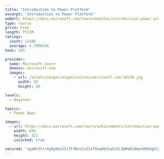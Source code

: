 ```yaml
---
title: "Introduction to Power Platform"
excerpt: "Introduction to Power Platform"
webUrl: https://docs.microsoft.com/learn/modules/introduction-power-platform/
type: course
price: Free
length: PT21M
ratings:
  count: 13186
  average: 4.7098436
heat: 145

provider:
  name: Microsoft Learn
  domain: microsoft.com
  images:
    - url: /assets/images/organizations/microsoft.com-50x50.jpg
      width: 50
      height: 50

levels:
  - Beginner

topics:
  - Power Apps

images:
  - url: https://docs.microsoft.com/learn/achievements/introduction-power-platform-social.png
    width: 643
    height: 321
    isCached: true

secured: "zgaNY5l+r4yByHSulIcTF3NrnluZ1eT9xwH8JswIv5L3mMaRzDmwYdEKbghCZ/v1jl2oR4B/pNfjrY+i3n74ambIXeqBmrFSOmtd5NfJETteo5AqLJ3XyDQpjqzRHIBm+DHYdn3O99pmBwfv7J0haY0LXHt00JrTVSVyym35ewamJjcoCLLQaNygo8Qg75muDqI/ChslafqkvscEtES5oAmeRPGUzg5sUIO9cdo1lTYeCdTd15wD3SrITA4R534QaSw5ksph0a6+z5UxzI7avAR7TCPryxROqq0R7H0pyVSy2K9TKLr2wsd82cxPab+jPubaK2g/Wr1Do7MCiqxpq6noRs6VgZ51CFx5x3SyuyhGeEINfRJX2ZpLsPdNmV8Jq7bgZSl2sSvcRR8/ZXQMQqXVy0nOyw/rfcdY8uOdmq0=;POv+WERQ+a2AlJqPn3W4cg=="
---
```


